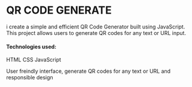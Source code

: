 <h1>QR CODE GENERATE </h1>
i create a simple and efficient QR Code Generator built using JavaScript. 
This project allows users to generate QR codes for any text or URL input.
<h4>Technologies used:</h4>
HTML
CSS
JavaScript
<p>User freindly interface, generate QR codes for any text or URL and responsible design </p>
